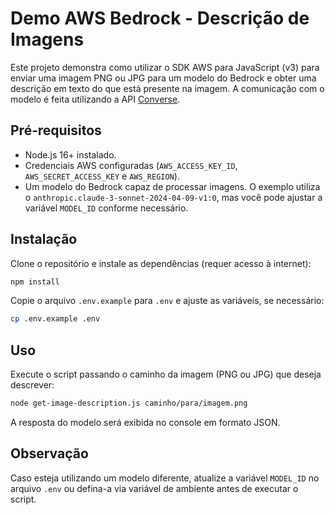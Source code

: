 # Demo AWS Bedrock - Descrição de Imagens

Este projeto demonstra como utilizar o SDK AWS para JavaScript (v3) para enviar uma imagem PNG ou JPG para um modelo do Bedrock e obter uma descrição em texto do que está presente na imagem.
A comunicação com o modelo é feita utilizando a API [Converse](https://docs.aws.amazon.com/bedrock/latest/APIReference/API_runtime_Converse.html).

## Pré‑requisitos

- Node.js 16+ instalado.
- Credenciais AWS configuradas (`AWS_ACCESS_KEY_ID`, `AWS_SECRET_ACCESS_KEY` e `AWS_REGION`).
- Um modelo do Bedrock capaz de processar imagens. O exemplo utiliza o `anthropic.claude-3-sonnet-2024-04-09-v1:0`, mas você pode ajustar a variável `MODEL_ID` conforme necessário.

## Instalação

Clone o repositório e instale as dependências (requer acesso à internet):

```bash
npm install
```

Copie o arquivo `.env.example` para `.env` e ajuste as variáveis, se necessário:

```bash
cp .env.example .env
```

## Uso

Execute o script passando o caminho da imagem (PNG ou JPG) que deseja descrever:

```bash
node get-image-description.js caminho/para/imagem.png
```

A resposta do modelo será exibida no console em formato JSON.

## Observação

Caso esteja utilizando um modelo diferente, atualize a variável `MODEL_ID` no arquivo `.env` ou defina-a via variável de ambiente antes de executar o script.

